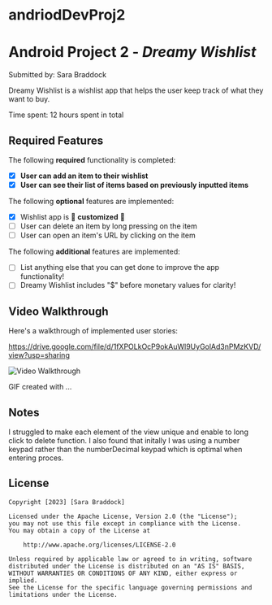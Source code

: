 # andriodDevProj2

# Android Project 2 - *Dreamy Wishlist*

Submitted by: Sara Braddock

Dreamy Wishlist is a wishlist app that helps the user keep track of what they want to buy.

Time spent: 12 hours spent in total

## Required Features

The following **required** functionality is completed:

- [X] **User can add an item to their wishlist**
- [X] **User can see their list of items based on previously inputted items**

The following **optional** features are implemented:

- [X] Wishlist app is 🎨 **customized** 🎨
- [ ] User can delete an item by long pressing on the item
- [ ] User can open an item's URL by clicking on the item

The following **additional** features are implemented:

* [ ] List anything else that you can get done to improve the app functionality!
* [ ] Dreamy Wishlist includes "$" before monetary values for clarity!

## Video Walkthrough

Here's a walkthrough of implemented user stories:

https://drive.google.com/file/d/1fXPOLkOcP9okAuWl9UyGolAd3nPMzKVD/view?usp=sharing 

<img src='http://i.imgur.com/link/to/your/gif/file.gif' title='Video Walkthrough' width='' alt='Video Walkthrough' />

<!-- Replace this with whatever GIF tool you used! -->
GIF created with ...  
<!-- Recommended tools:
[Kap](https://getkap.co/) for macOS
[ScreenToGif](https://www.screentogif.com/) for Windows
[peek](https://github.com/phw/peek) for Linux. -->

## Notes

I struggled to make each element of the view unique and enable to long click to delete function. I also found that initally I was using a number keypad rather than the numberDecimal keypad which is optimal when entering proces. 

## License

    Copyright [2023] [Sara Braddock]

    Licensed under the Apache License, Version 2.0 (the "License");
    you may not use this file except in compliance with the License.
    You may obtain a copy of the License at

        http://www.apache.org/licenses/LICENSE-2.0

    Unless required by applicable law or agreed to in writing, software
    distributed under the License is distributed on an "AS IS" BASIS,
    WITHOUT WARRANTIES OR CONDITIONS OF ANY KIND, either express or implied.
    See the License for the specific language governing permissions and
    limitations under the License.
